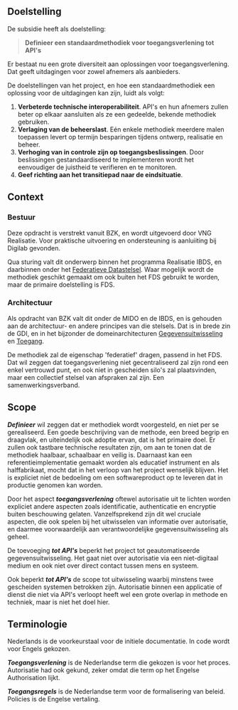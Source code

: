 
## Doelstelling

De subsidie heeft als doelstelling:

> **Definieer een standaardmethodiek voor toegangsverlening tot API's**

Er bestaat nu een grote diversiteit aan oplossingen voor toegangsverlening. Dat geeft uitdagingen voor zowel afnemers als aanbieders. 

De doelstellingen van het project, en hoe een standaardmethodiek een oplossing voor de uitdagingen kan zijn, luidt als volgt: 

1. **Verbeterde technische interoperabiliteit**. API's en hun afnemers zullen beter op elkaar aansluiten als ze een gedeelde, bekende methodiek gebruiken.
2. **Verlaging van de beheerslast**. E&eacute;n enkele methodiek meerdere malen toepassen levert op termijn besparingen tijdens ontwerp, realisatie en beheer.
3. **Verhoging van in controle zijn op toegangsbeslissingen**. Door beslissingen gestandaardiseerd te implementeren wordt het eenvoudiger de juistheid te verifieren en te monitoren.
4. **Geef richting aan het transitiepad naar de eindsituatie**. 

## Context

### Bestuur

Deze opdracht is verstrekt vanuit BZK, en wordt uitgevoerd door VNG Realisatie. Voor praktische uitvoering en ondersteuning is aanluiiting bij Digilab gevonden.

Qua sturing valt dit onderwerp binnen het programma Realisatie IBDS, en daarbinnen onder het [Federatieve Datastelsel](https://federatief.datastelsel.nl/). 
Waar mogelijk wordt de methodiek geschikt gemaakt om ook buiten het FDS gebruikt te worden, maar de primaire doelstelling is FDS.

### Architectuur

Als opdracht van BZK valt dit onder de MIDO en de IBDS, en is gehouden aan de architectuur- en andere principes van die stelsels.
Dat is in brede zin de GDI, en in het bijzonder de domeinarchitecturen [Gegevensuitwisseling](https://minbzk.github.io/gdi-gegevensuitwisseling/content/views/Domeinarchitectuur%20gegevensuitwisseling.html) en [Toegang](https://minbzk.github.io/gdi-toegang/content/views/Domeinarchitectuur%20toegang.html).

De methodiek zal de eigenschap 'federatief' dragen, passend in het FDS. Dat wil zeggen dat toegangsverlening niet gecentraliseerd zal zijn rond een enkel vertrouwd punt, en ook niet in gescheiden silo's zal plaatsvinden,
maar een collectief stelsel van afspraken zal zijn. Een samenwerkingsverband.

## Scope

***Definieer*** wil zeggen dat er methodiek wordt voorgesteld, en niet per se gerealiseerd. 
Een goede beschrijving van de methode, een breed begrip en draagvlak, en uiteindelijk ook adoptie ervan, dat is het primaire doel.
Er zullen ook tastbare technische resultaten zijn, om aan te tonen dat de methodiek haalbaar, schaalbaar en veilig is. 
Daarnaast kan een referentieimplementatie gemaakt worden als educatief instrument en als halffabrikaat, mocht dat in het verloop van het project wenselijk blijven.
Het is expliciet niet de bedoeling om een softwareproduct op te leveren dat in productie genomen kan worden.

Door het aspect ***toegangsverlening*** oftewel autorisatie uit te lichten worden expliciet andere aspecten zoals identificatie, authenticatie en encryptie buiten beschouwing gelaten.
Vanzelfsprekend zijn dit wel cruciale aspecten, die ook spelen bij het uitwisselen van informatie over autorisatie,
en daarmee voorwaardelijk aan verantwoordelijke gegevensuitwisseling als geheel.

De toevoeging ***tot API's*** beperkt het project tot geautomatiseerde gegevensuitwisseling. 
Het gaat niet over autorisatie via een niet-digitaal medium en ook niet over direct contact tussen mens en systeem. 

Ook beperkt ***tot API's*** de scope tot uitwisseling waarbij minstens twee gescheiden systemen betrokken zijn.
Autorisatie binnen een applicatie of dienst die niet via API's verloopt heeft wel een grote overlap in methode en techniek,
maar is niet het doel hier. 

## Terminologie

Nederlands is de voorkeurstaal voor de initiele documentatie. In code wordt voor Engels gekozen.

***Toegangsverlening*** is de Nederlandse term die gekozen is voor het proces. 
Autorisatie had ook gekund, zeker omdat die term op het Engelse Authorisation lijkt.

***Toegangsregels*** is de Nederlandse term voor de formalisering van beleid.
Policies is de Engelse vertaling.
